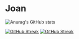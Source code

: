 # Joan
![Anurag's GitHub stats](https://github-readme-stats.vercel.app/api?username=Joan&show_icons=true&theme=radical)


[![GitHub Streak](https://github-readme-streak-stats.herokuapp.com/?user=Joan&theme=dark)](https://github.com/Muthoni-J/Hello-world)
[![GitHub Streak](https://github-readme-streak-stats.herokuapp.com/?user=DenverCoder1&theme=dark)](https://git.io/streak-stats)
